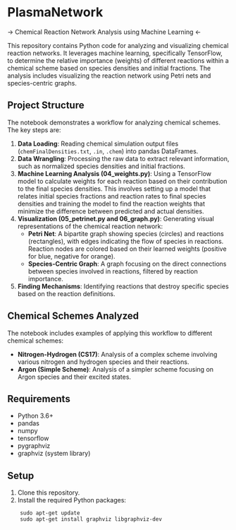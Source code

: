 # PlasmaNetwork

-> Chemical Reaction Network Analysis using Machine Learning <-

This repository contains Python code for analyzing and visualizing chemical reaction networks. It leverages machine learning, specifically TensorFlow, to determine the relative importance (weights) of different reactions within a chemical scheme based on species densities and initial fractions. The analysis includes visualizing the reaction network using Petri nets and species-centric graphs.

## Project Structure

The notebook demonstrates a workflow for analyzing chemical schemes. The key steps are:

1.  **Data Loading**: Reading chemical simulation output files (`chemFinalDensities.txt`, `.in`, `.chem`) into pandas DataFrames.
2.  **Data Wrangling**: Processing the raw data to extract relevant information, such as normalized species densities and initial fractions.
3.  **Machine Learning Analysis (04_weights.py)**: Using a TensorFlow model to calculate weights for each reaction based on their contribution to the final species densities. This involves setting up a model that relates initial species fractions and reaction rates to final species densities and training the model to find the reaction weights that minimize the difference between predicted and actual densities.
4.  **Visualization (05_petrinet.py and 06_graph.py)**: Generating visual representations of the chemical reaction network:
    *   **Petri Net**: A bipartite graph showing species (circles) and reactions (rectangles), with edges indicating the flow of species in reactions. Reaction nodes are colored based on their learned weights (positive for blue, negative for orange).
    *   **Species-Centric Graph**: A graph focusing on the direct connections between species involved in reactions, filtered by reaction importance.
5.  **Finding Mechanisms**: Identifying reactions that destroy specific species based on the reaction definitions.

## Chemical Schemes Analyzed

The notebook includes examples of applying this workflow to different chemical schemes:

*   **Nitrogen-Hydrogen (CS17)**: Analysis of a complex scheme involving various nitrogen and hydrogen species and their reactions.
*   **Argon (Simple Scheme)**: Analysis of a simpler scheme focusing on Argon species and their excited states.

## Requirements

*   Python 3.6+
*   pandas
*   numpy
*   tensorflow
*   pygraphviz
*   graphviz (system library)

## Setup

1.  Clone this repository.
2.  Install the required Python packages:
```
    sudo apt-get update
    sudo apt-get install graphviz libgraphviz-dev
```
